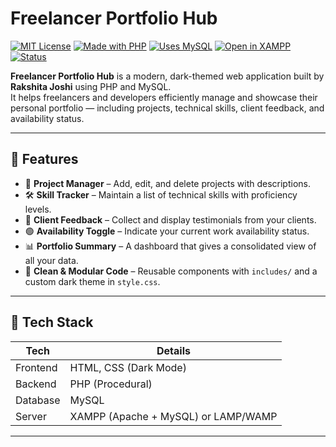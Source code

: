# Freelancer Portfolio Hub

[![MIT License](https://img.shields.io/badge/License-MIT-green.svg)](LICENSE)
[![Made with PHP](https://img.shields.io/badge/Made%20with-PHP-blue.svg)](https://www.php.net/)
[![Uses MySQL](https://img.shields.io/badge/Database-MySQL-orange)](https://www.mysql.com/)
[![Open in XAMPP](https://img.shields.io/badge/Run%20with-XAMPP-critical)](https://www.apachefriends.org/index.html)
[![Status](https://img.shields.io/badge/status-Active-brightgreen)]()

**Freelancer Portfolio Hub** is a modern, dark-themed web application built by **Rakshita Joshi** using PHP and MySQL.  
It helps freelancers and developers efficiently manage and showcase their personal portfolio — including projects, technical skills, client feedback, and availability status.

---

## 🌟 Features

- 📁 **Project Manager** – Add, edit, and delete projects with descriptions.
- 🛠️ **Skill Tracker** – Maintain a list of technical skills with proficiency levels.
- 📝 **Client Feedback** – Collect and display testimonials from your clients.
- 🟢 **Availability Toggle** – Indicate your current work availability status.
- 📊 **Portfolio Summary** – A dashboard that gives a consolidated view of all your data.
- 🧼 **Clean & Modular Code** – Reusable components with `includes/` and a custom dark theme in `style.css`.

---

## 🔧 Tech Stack

| Tech      | Details         |
|-----------|-----------------|
| Frontend  | HTML, CSS (Dark Mode) |
| Backend   | PHP (Procedural) |
| Database  | MySQL            |
| Server    | XAMPP (Apache + MySQL) or LAMP/WAMP |

---


